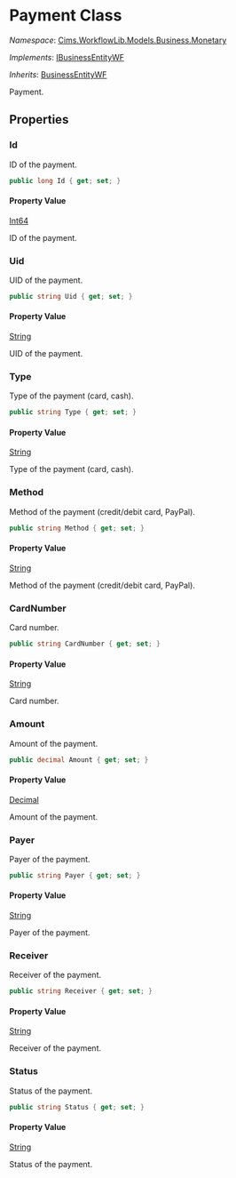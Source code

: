 # Payment Class 

*Namespace*: [Cims.WorkflowLib.Models.Business.Monetary](Cims.WorkflowLib.Models.Business.Monetary.md)

*Implements*: [IBusinessEntityWF](../IBusinessEntityWF.md)

*Inherits*: [BusinessEntityWF](../BusinessEntityWF.md)

Payment.

## Properties 

### Id

ID of the payment.

```C#
public long Id { get; set; }
```

#### Property Value

[Int64](https://learn.microsoft.com/en-us/dotnet/api/system.int64)

ID of the payment.

### Uid

UID of the payment.

```C#
public string Uid { get; set; }
```

#### Property Value

[String](https://learn.microsoft.com/en-us/dotnet/api/system.string)

UID of the payment.

### Type

Type of the payment (card, cash).

```C#
public string Type { get; set; }
```

#### Property Value

[String](https://learn.microsoft.com/en-us/dotnet/api/system.string)

Type of the payment (card, cash).

### Method

Method of the payment (credit/debit card, PayPal).

```C#
public string Method { get; set; }
```

#### Property Value

[String](https://learn.microsoft.com/en-us/dotnet/api/system.string)

Method of the payment (credit/debit card, PayPal).

### CardNumber

Card number.

```C#
public string CardNumber { get; set; }
```

#### Property Value

[String](https://learn.microsoft.com/en-us/dotnet/api/system.string)

Card number.

### Amount

Amount of the payment.

```C#
public decimal Amount { get; set; }
```

#### Property Value

[Decimal](https://learn.microsoft.com/en-us/dotnet/api/system.decimal)

Amount of the payment.

### Payer

Payer of the payment.

```C#
public string Payer { get; set; }
```

#### Property Value

[String](https://learn.microsoft.com/en-us/dotnet/api/system.string)

Payer of the payment.

### Receiver

Receiver of the payment.

```C#
public string Receiver { get; set; }
```

#### Property Value

[String](https://learn.microsoft.com/en-us/dotnet/api/system.string)

Receiver of the payment.

### Status

Status of the payment.

```C#
public string Status { get; set; }
```

#### Property Value

[String](https://learn.microsoft.com/en-us/dotnet/api/system.string)

Status of the payment.
